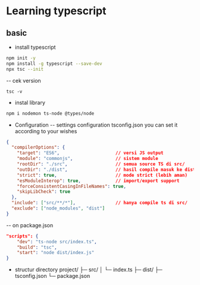 # Learning typescript

## basic
- install typescript
```bash
npm init -y
npm install -g typescript --save-dev
npx tsc --init
```
-- cek version
```shell
tsc -v
```
- instal library
```bash
npm i nodemon ts-node @types/node
```

- Configuration
-- settings configuration tsconfig.json
you can set it according to your wishes
```json
{
  "compilerOptions": {
    "target": "ES6",                     // versi JS output
    "module": "commonjs",                // sistem module
    "rootDir": "./src",                  // semua source TS di src/
    "outDir": "./dist",                  // hasil compile masuk ke dist/
    "strict": true,                      // mode strict (lebih aman)
    "esModuleInterop": true,             // import/export support
    "forceConsistentCasingInFileNames": true,
    "skipLibCheck": true
  },
  "include": ["src/**/*"],               // hanya compile ts di src/
  "exclude": ["node_modules", "dist"]
}
```
-- on package.json
```json
"scripts": {
    "dev": "ts-node src/index.ts",
    "build": "tsc",
    "start": "node dist/index.js"
}
```

- structur directory
project/
 ├─ src/
 │   └─ index.ts
 ├─ dist/
 ├─ tsconfig.json
 └─ package.json


